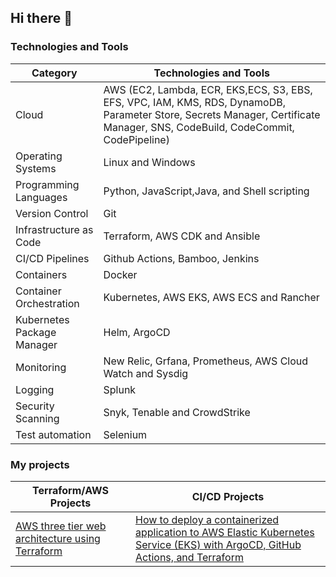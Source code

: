 ## Hi there 👋

<!--
**jhuang2019/jhuang2019** is a ✨ _special_ ✨ repository because its `README.md` (this file) appears on your GitHub profile.

Here are some ideas to get you started:

- 🔭 I’m currently working on ...
- 🌱 I’m currently learning ...
- 👯 I’m looking to collaborate on ...
- 🤔 I’m looking for help with ...
- 💬 Ask me about ...
- 📫 How to reach me: ...
- 😄 Pronouns: ...
- ⚡ Fun fact: ...
-->
### Technologies and Tools

| Category             |   Technologies and Tools          |
| ---------------------| -----------------|
| Cloud                | AWS (EC2, Lambda, ECR, EKS,ECS, S3, EBS, EFS, VPC, IAM, KMS, RDS, DynamoDB, Parameter Store, Secrets Manager, Certificate Manager, SNS, CodeBuild, CodeCommit, CodePipeline)             |
|Operating Systems    | Linux and Windows|
| Programming Languages| Python, JavaScript,Java, and Shell scripting|
| Version Control       | Git                 |
| Infrastructure as Code  | Terraform, AWS CDK and Ansible|
| CI/CD Pipelines           | Github Actions, Bamboo, Jenkins|
| Containers           |Docker                |
|Container Orchestration|Kubernetes, AWS EKS, AWS ECS and Rancher|
|Kubernetes Package Manager| Helm, ArgoCD |
|Monitoring|New Relic, Grfana, Prometheus, AWS Cloud Watch and Sysdig|
|Logging|Splunk|
|Security Scanning|Snyk, Tenable and CrowdStrike|
|Test automation|Selenium|


### My projects

| Terraform/AWS Projects    |   CI/CD Projects    |
| -------------              | -------------      | 
|[AWS three tier web architecture using Terraform](https://github.com/jhuang2019/aws-three-tier-web-architecture)|[How to deploy a containerized application to AWS Elastic Kubernetes Service (EKS) with ArgoCD, GitHub Actions, and Terraform](https://github.com/jhuang2019/create-an-eks-cluster-using-terraform)|




